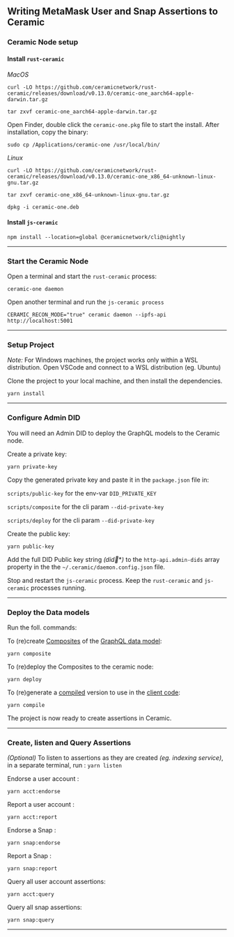 ## Writing MetaMask User and Snap Assertions to Ceramic

### Ceramic Node setup

#### Install `rust-ceramic`

*MacOS*
```
curl -LO https://github.com/ceramicnetwork/rust-ceramic/releases/download/v0.13.0/ceramic-one_aarch64-apple-darwin.tar.gz

tar zxvf ceramic-one_aarch64-apple-darwin.tar.gz
```
Open Finder, double click the `ceramic-one.pkg` file to start the install.
After installation, copy the binary:
```
sudo cp /Applications/ceramic-one /usr/local/bin/
```

*Linux*
```
curl -LO https://github.com/ceramicnetwork/rust-ceramic/releases/download/v0.13.0/ceramic-one_x86_64-unknown-linux-gnu.tar.gz

tar zxvf ceramic-one_x86_64-unknown-linux-gnu.tar.gz

dpkg -i ceramic-one.deb
```

#### Install `js-ceramic`

```
npm install --location=global @ceramicnetwork/cli@nightly
```
---

### Start the Ceramic Node

Open a terminal and start the `rust-ceramic` process:

```ceramic-one daemon```

Open another terminal and run the `js-ceramic process`

```CERAMIC_RECON_MODE="true" ceramic daemon --ipfs-api http://localhost:5001```

---

### Setup Project

*Note:* For Windows machines, the project works only within a WSL distribution. Open VSCode and connect to a WSL distribution (eg. Ubuntu)

Clone the project to your local machine, and then install the dependencies.

```yarn install```

---

### Configure Admin DID
You will need an Admin DID to deploy the GraphQL models to the Ceramic node.

Create a private key:

```yarn private-key```

Copy the generated private key and paste it in the `package.json` file in:

`scripts/public-key` for the env-var `DID_PRIVATE_KEY`

`scripts/composite` for the cli param `--did-private-key`

`scripts/deploy` for the cli param `--did-private-key`

Create the public key:

```yarn public-key```

Add the full DID Public key string *(did:key:***)* to the `http-api.admin-dids` array property in the the `~/.ceramic/daemon.config.json` file.

Stop and restart the `js-ceramic` process. Keep the `rust-ceramic` and `js-ceramic` processes running.

---

### Deploy the Data models

Run the foll. commands:

To (re)create [Composites](src/2-models/composite.generated.json) of the [GraphQL data model](src/2-models/composite.graphql): 

```yarn composite```

To (re)deploy the Composites to the ceramic node: 

```yarn deploy```

To (re)generate a [compiled](src/2-models/composite.compiled.json) version to use in the [client code](src/ceramic.ts): 

```yarn compile```

The project is now ready to create assertions in Ceramic.

---

### Create, listen and Query Assertions

*(Optional)* To listen to assertions as they are created *(eg. indexing service)*, in a separate terminal, run : `yarn listen`

Endorse a user account :

```yarn acct:endorse```

Report a user account :

```yarn acct:report```

Endorse a Snap :

```yarn snap:endorse```

Report a Snap :

```yarn snap:report```

Query all user account assertions:

```yarn acct:query```

Query all snap assertions:

```yarn snap:query```

---
